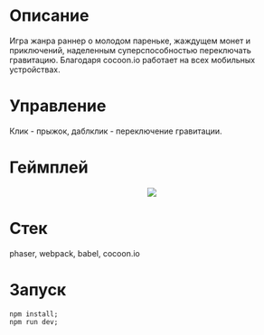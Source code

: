 # Описание
Игра жанра раннер о молодом пареньке, жаждущем монет и приключений, наделенным суперспособностью переключать гравитацию.
Благодаря cocoon.io работает на всех мобильных устройствах.
# Управление
Клик - прыжок, даблклик - переключение гравитации.
# Геймплей
<p align="center">
  <img src="https://media.giphy.com/media/l2QDWTKAd1VV8Yme4/giphy.gif">
</p>

# Стек
phaser, webpack, babel, cocoon.io
# Запуск
```
npm install;
npm run dev;
```



